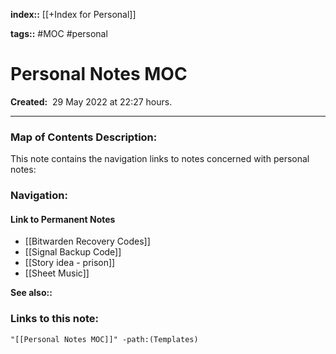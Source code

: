 **index::** [[+Index for Personal]]
 

**tags::** #MOC #personal 

# Personal Notes MOC

**Created:**  29 May 2022 at  22:27 hours.

___
### Map of Contents Description:
This note contains the navigation links to notes concerned with personal notes:

### Navigation:

#### Link to Permanent Notes
- [[Bitwarden Recovery Codes]]
- [[Signal Backup Code]]
- [[Story idea - prison]]
- [[Sheet Music]]


**See also::** 

### Links to this note:
```query
"[[Personal Notes MOC]]" -path:(Templates) 
```
